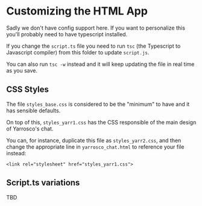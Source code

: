 Customizing the HTML App
==========================

Sadly we don't have config support here. If you want to personalize this you'll
probably need to have typescript installed.

If you change the `script.ts` file you need to run `tsc` (the Typescript to 
Javascript compiler) from this folder to update `script.js`.

You can also run `tsc -w` instead and it will keep updating the file in real 
time as you save.

## CSS Styles

The file `styles_base.css` is considered to be the "minimum" to have and it
has sensible defaults.

On top of this, `styles_yarr1.css` has the CSS responsible of the main design
of Yarrosco's chat.

You can, for instance, duplicate this file as `styles_yarr2.css`, and then
change the appropriate line in `yarrosco_chat.html` to reference your file instead:

    <link rel="stylesheet" href="styles_yarr1.css">

## Script.ts variations

TBD
